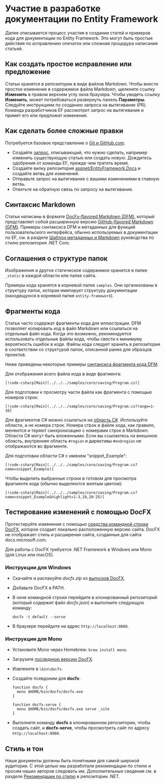 # <a name="contributing-to-the-entity-framework-documentation"></a>Участие в разработке документации по Entity Framework

Далее описывается процесс участия в создании статей и примеров кода для документации по Entity Framework. Это могут быть простые действия по исправлению опечаток или сложная процедура написания статьей.

## <a name="how-to-make-a-simple-correction-or-suggestion"></a>Как создать простое исправление или предложение

Статьи хранятся в репозитории в виде файлов Markdown. Чтобы внести простое изменение в содержимое файла Markdown, щелкните ссылку **Изменить** в правом верхнем углу окна браузера. Чтобы увидеть ссылку **Изменить**, может потребоваться развернуть панель **Параметры**. Следуйте инструкциям по созданию запроса на вытягивание (PR). Команда разработчиков EF рассмотрит запрос на вытягивание и примет его или предложит изменения.

## <a name="how-to-make-a-more-complex-submission"></a>Как сделать более сложные правки

Потребуется базовое представление о [Git и GitHub.com](https://guides.github.com/activities/hello-world/).

* Создайте [запрос](https://github.com/dotnet/EntityFramework.Docs/issues/new), описывающий, что нужно сделать, например изменить существующую статью или создать новую. Дождитесь одобрения от команды EF, прежде чем тратить время.
* Создайте вилку репозитория [aspnet/EntityFramework.Docs](https://github.com/dotnet/EntityFramework.Docs/) и создайте ветвь для изменений.
* Отправьте запрос на вытягивание с вашими изменениями в главную ветвь.
* Ответьте на обратную связь по запросу на вытягивание.

## <a name="markdown-syntax"></a>Синтаксис Markdown

Статьи написаны в формате [DocFx-flavored Markdown (DFM)](http://dotnet.github.io/docfx/spec/docfx_flavored_markdown.html), который представляет собой расширенную версию [GitHub-flavored Markdown (GFM)](https://guides.github.com/features/mastering-markdown/). Примеры синтаксиса DFM и метаданных для функций пользовательского интерфейса, обычно используемых в документации по EF, см. в разделе [Шаблон метаданных и Markdown](https://github.com/dotnet/docs/blob/master/styleguide/template.md) руководства по стилю репозитория .NET Core.

## <a name="folder-structure-conventions"></a>Соглашения о структуре папок

Изображения и другое статическое содержимое хранится в папке `_static` в каждой области или папке сайта.

Примеры кода хранятся в корневой папке `samples`. Они организованы в структуру папок, которая имитирует структуру документации (находящуюся в корневой папке `entity-framework`).

## <a name="code-snippets"></a>Фрагменты кода

Статьи часто содержат фрагменты кода для иллюстрации. DFM позволяет копировать код в файл Markdown или ссылаться на отдельный файл кода. Когда это возможно, рекомендуется использовать отдельные файлы кода, чтобы свести к минимуму вероятность ошибок в коде. Файлы кода следует хранить в репозитории в соответствии со структурой папок, описанной ранее для образцов проектов.

Ниже приведены некоторые примеры [синтаксиса фрагмента кода DFM](http://dotnet.github.io/docfx/spec/docfx_flavored_markdown.html#code-snippet).

Для отображения всего файла кода в виде фрагмента:

```none
[!code-csharp[Main](../../../samples/core/saving/Program.cs)]
```

Для подготовки к просмотру части файла как фрагмента с помощью номеров строк:

```none
[!code-csharp[Main](../../../samples/core/saving/Program.cs?range=1-10]
```

Для фрагментов C# можно ссылаться на [область C#](https://msdn.microsoft.com/library/9a1ybwek.aspx). Используйте области, а не номера строк. Номера строк в файле кода, как правило, меняются и теряют синхронизацию с номерами строк в Markdown. Области C# могут быть вложенными. Если вы ссылаетесь на внешнюю область, внутренняя область `#region` и директивы `#endregion` не отображаются во фрагменте.

Для подготовки области C# с именем "snippet_Example":

```none
[!code-csharp[Main](../../../samples/core/saving/Program.cs?name=snippet_Example)]
```

Чтобы выделить выбранные строки в готовом для просмотра фрагменте кода (обычно выделяются желтым цветом):

```none
[!code-csharp[Main](../../../samples/core/saving/Program.cs?name=snippet_Example&highlight=1-3,10,20-25)]
```

## <a name="test-your-changes-with-docfx"></a>Тестирование изменений с помощью DocFX

Протестируйте изменения с помощью [средства командной строки DocFX](https://dotnet.github.io/docfx/tutorial/docfx_getting_started.html#2-use-docfx-as-a-command-line-tool), которое создает локально расположенную версию сайта. DocFX не отображает стиль и расширения сайта, созданные для сайта docs.microsoft.com.

Для работы с DocFX требуется .NET Framework в Windows или Mono (для Linux или macOS).

### <a name="windows-instructions"></a>Инструкции для Windows

* Скачайте и распакуйте *docfx.zip* из [выпусков DocFX](https://github.com/dotnet/docfx/releases).
* Добавьте DocFX в PATH.
* В окне командной строки перейдите в клонированный репозиторий (который содержит файл *docfx.json*) и выполните следующую команду:

   ```console
   docfx -t default --serve
   ```

* В браузере перейдите на адрес `http://localhost:8080`.

### <a name="mono-instructions"></a>Инструкции для Mono

* Установите Mono через Homebrew: `brew install mono`.
* Загрузите [последнюю версию DocFX](https://github.com/dotnet/docfx/releases/tag/v2.7.2).
* Извлеките в `\bin\docfx`.
* Создайте псевдоним для **docfx**:

  ```console
  function docfx {
    mono $HOME/bin/docfx/docfx.exe
  }

  function docfx-serve {
    mono $HOME/bin/docfx/docfx.exe serve _site
  }
  ```

* Выполните команду **docfx** в клонированном репозитории, чтобы создать сайт, и **docfx-serve**, чтобы просмотреть сайт по адресу `http://localhost:8080`.

## <a name="voice-and-tone"></a>Стиль и тон

Наши документы должны быть понятными для самой широкой аудитории. С этой целью мы разработали рекомендации по стилю и просим наших авторов следовать им. Дополнительные сведения см. в разделе [Рекомендации по стилю](https://github.com/dotnet/docs/blob/master/styleguide/voice-tone.md) в репозитории .NET.
